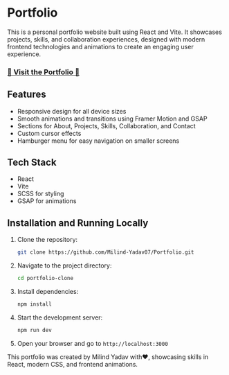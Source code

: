 # Portfolio

This is a personal portfolio website built using React and Vite. It showcases projects, skills, and collaboration experiences, designed with modern frontend technologies and animations to create an engaging user experience.


### <a href="https://milindpersonal-3dportfolio.netlify.app/">🌟 Visit the Portfolio 🌟</a>

## Features

- Responsive design for all device sizes
- Smooth animations and transitions using Framer Motion and GSAP
- Sections for About, Projects, Skills, Collaboration, and Contact
- Custom cursor effects
- Hamburger menu for easy navigation on smaller screens

## Tech Stack

- React
- Vite
- SCSS for styling
- GSAP for animations

## Installation and Running Locally

1. Clone the repository:
   ```bash
   git clone https://github.com/Milind-Yadav07/Portfolio.git
   ```
2. Navigate to the project directory:
   ```bash
   cd portfolio-clone
   ```
3. Install dependencies:
   ```bash
   npm install
   ```
4. Start the development server:
   ```bash
   npm run dev
   ```
5. Open your browser and go to `http://localhost:3000`



This portfolio was created by Milind Yadav with♥️, showcasing skills in React, modern CSS, and frontend animations.
